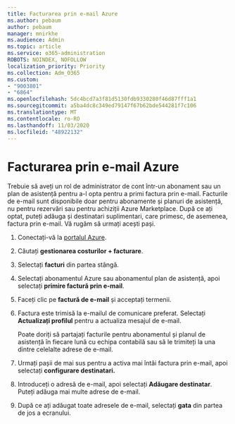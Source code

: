 ```yaml
---
title: Facturarea prin e-mail Azure
ms.author: pebaum
author: pebaum
manager: mnirkhe
ms.audience: Admin
ms.topic: article
ms.service: o365-administration
ROBOTS: NOINDEX, NOFOLLOW
localization_priority: Priority
ms.collection: Adm_O365
ms.custom:
- "9003801"
- "6864"
ms.openlocfilehash: 5dc4bcd7a3f81d5130fdb9330280f46d87fff1a1
ms.sourcegitcommit: a5ba4dc8c349ed79147f67b62bde544281f7c106
ms.translationtype: MT
ms.contentlocale: ro-RO
ms.lasthandoff: 11/03/2020
ms.locfileid: "48922132"
---
```

# <a name="azure-email-invoicing"></a>Facturarea prin e-mail Azure

Trebuie să aveți un rol de administrator de cont într-un abonament sau un plan de asistență pentru a-l opta pentru a primi factura prin e-mail. Facturile de e-mail sunt disponibile doar pentru abonamente și planuri de asistență, nu pentru rezervări sau pentru achiziții Azure Marketplace. După ce ați optat, puteți adăuga și destinatari suplimentari, care primesc, de asemenea, factura prin e-mail. Vă rugăm să urmați acești pași.

1. Conectați-vă la [portalul Azure](https://portal.azure.com/).
2. Căutați **gestionarea costurilor + facturare**.
3. Selectați **facturi** din partea stângă.
4. Selectați abonamentul Azure sau abonamentul plan de asistență, apoi selectați **primire factură prin e-mail**.
5. Faceți clic pe **factură de e-mail** și acceptați termenii.
6. Factura este trimisă la e-mailul de comunicare preferat. Selectați **Actualizați profilul** pentru a actualiza mesajul de e-mail.  

    Poate doriți să partajați facturile pentru abonamentul și planul de asistență în fiecare lună cu echipa contabilă sau să le trimiteți la una dintre celelalte adrese de e-mail.  

7. Urmați pașii de mai sus pentru a activa mai întâi factura prin e-mail, apoi selectați  **configurare destinatari.**
8. Introduceți o adresă de e-mail, apoi selectați **Adăugare destinatar**. Puteți adăuga mai multe adrese de e-mail.
9. După ce ați adăugat toate adresele de e-mail, selectați **gata** din partea de jos a ecranului.
